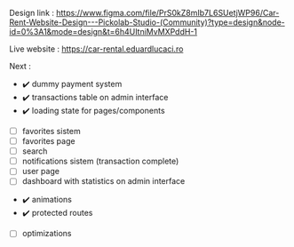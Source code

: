 Design link : https://www.figma.com/file/PrS0kZ8mIb7L6SUetjWP96/Car-Rent-Website-Design---Pickolab-Studio-(Community)?type=design&node-id=0%3A1&mode=design&t=6h4UItniMvMXPddH-1

Live website : https://car-rental.eduardlucaci.ro

Next : 
- :heavy_check_mark: dummy payment system
- :heavy_check_mark: transactions table on admin interface
- :heavy_check_mark: loading state for pages/components
- [ ] favorites sistem
- [ ] favorites page
- [ ] search
- [ ] notifications sistem (transaction complete)
- [ ] user page
- [ ] dashboard with statistics on admin interface
- :heavy_check_mark: animations
- :heavy_check_mark: protected routes
- [ ] optimizations
